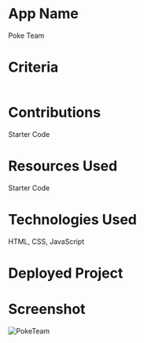 # App Name
Poke Team

# Criteria
```

```
# Contributions
Starter Code

# Resources Used
Starter Code

# Technologies Used
HTML, CSS, JavaScript
# Deployed Project

# Screenshot
![PokeTeam]()